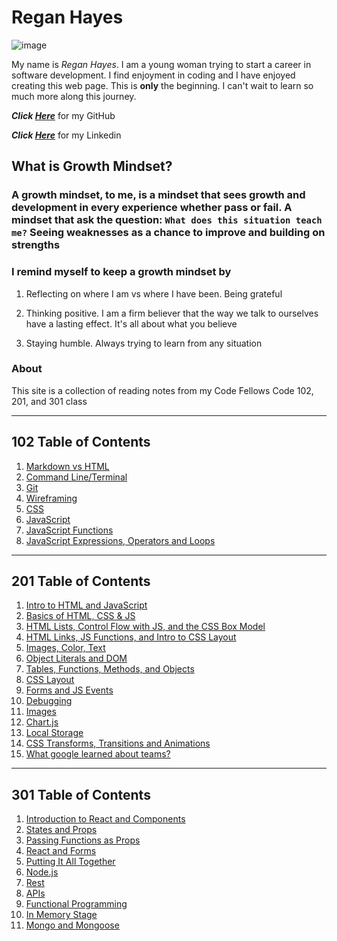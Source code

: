 # Regan Hayes

![image](https://user-images.githubusercontent.com/94281145/141847229-f68823b5-65f3-4fc3-bef1-9eb601ca9279.png)

My name is *Regan Hayes*. I am a young woman trying to start a career in software development. I find enjoyment in coding and I have enjoyed creating this web page. This is **only** the beginning. I can't wait to learn so much more along this journey.

***Click [Here](https://github.com/raechanel)*** for my GitHub

***Click [Here](https://www.linkedin.com/in/regan-h-70235814a/)*** for my Linkedin

## What is Growth Mindset?

### A growth mindset, to me, is a mindset that sees growth and development in every experience whether pass or fail. A mindset that ask the question: `What does this situation teach me?` Seeing weaknesses as a chance to improve and building on strengths

### I remind myself to keep a growth mindset by

1. Reflecting on where I am vs where I have been. Being grateful

2. Thinking positive. I am a firm believer that the way we talk to ourselves have a lasting effect. It's all about what you believe

3. Staying humble. Always trying to learn from any situation

### About

This site is a collection of reading notes from my Code Fellows Code 102, 201, and 301 class

***

## 102 Table of Contents

1. [Markdown vs HTML](class102reading.md)
2. [Command Line/Terminal](class102reading2.md)
3. [Git](class102reading3.md)
4. [Wireframing](class102reading4.md)
5. [CSS](class102reading5.md)
6. [JavaScript](class102reading6.md)
7. [JavaScript Functions](class102reading7.md)
8. [JavaScript Expressions, Operators and Loops](class102reading8.md)

***

## 201 Table of Contents

1. [Intro to HTML and JavaScript](class-01.md)
2. [Basics of HTML, CSS & JS](class-02.md)
3. [HTML Lists, Control Flow with JS, and the CSS Box Model](class-03.md)
4. [HTML Links, JS Functions, and Intro to CSS Layout](class-04.md)
5. [Images, Color, Text](class-05.md)
6. [Object Literals and DOM](class-06.md)
7. [Tables, Functions, Methods, and Objects](class-07.md)
8. [CSS Layout](class-08.md)
9. [Forms and JS Events](class-09.md)
10. [Debugging](class-10.md)
11. [Images](class-11.md)
12. [Chart.js](class-12.md)
13. [Local Storage](class-13.md)
14. [CSS Transforms, Transitions and Animations](class-14a.md)
15. [What google learned about teams?](class-14b.md)

***

## 301 Table of Contents

1. [Introduction to React and Components](class-1.md)
2. [States and Props](class-2.md)
3. [Passing Functions as Props](class-3.md)
4. [React and Forms](class-4.md)
5. [Putting It All Together](class-5.md)
6. [Node.js](class-6.md)
7. [Rest](class-7.md)
8. [APIs](class-8.md)
9. [Functional Programming](class-9.md)
10. [In Memory Stage](class-010.md)
11. [Mongo and Mongoose](class-011.md)
